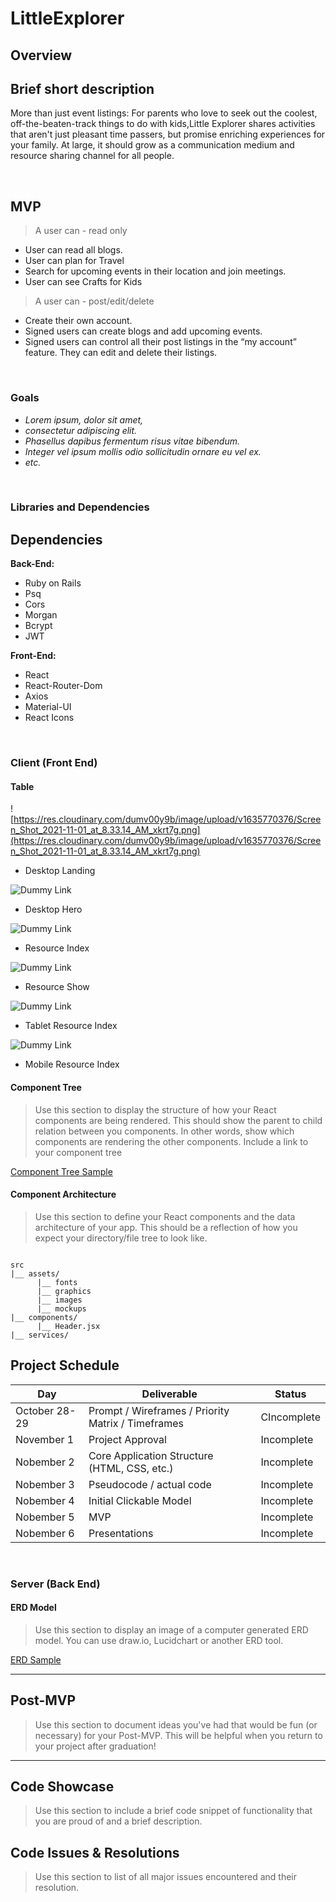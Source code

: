 # LittleExplorer
## Overview

## Brief short description
More than just event listings: For parents who love to seek out the coolest, off-the-beaten-track things to do with kids,Little Explorer shares activities that aren't just pleasant time passers, but promise enriching experiences for your family. At large, it should grow as a communication medium and resource sharing channel for all people.

<br>

## MVP

>A user can - read only
- User can read all blogs.
- User can plan for Travel
- Search for upcoming events in their location and join meetings.
- User can see Crafts for Kids
>A user can - post/edit/delete
- Create their own account.
- Signed users can create  blogs and add upcoming events.
- Signed users can control all their post listings in the “my account” feature. They can edit and delete their listings.

<br>

### Goals

- _Lorem ipsum, dolor sit amet,_
- _consectetur adipiscing elit._
- _Phasellus dapibus fermentum risus vitae bibendum._
- _Integer vel ipsum mollis odio sollicitudin ornare eu vel ex._
- _etc._

<br>

### Libraries and Dependencies

## Dependencies

<b>Back-End:</b>

- Ruby on Rails
- Psq
- Cors
- Morgan
- Bcrypt
- JWT

<b>Front-End:</b>

- React
- React-Router-Dom
- Axios
- Material-UI
- React Icons

<br>

### Client (Front End)

#### Table



![https://res.cloudinary.com/dumv00y9b/image/upload/v1635770376/Screen_Shot_2021-11-01_at_8.33.14_AM_xkrt7g.png](https://res.cloudinary.com/dumv00y9b/image/upload/v1635770376/Screen_Shot_2021-11-01_at_8.33.14_AM_xkrt7g.png)

- Desktop Landing

![Dummy Link](url)

- Desktop Hero

![Dummy Link](url)

- Resource Index

![Dummy Link](url)

- Resource Show

![Dummy Link](url)

- Tablet Resource Index

![Dummy Link](url)

- Mobile Resource Index

#### Component Tree

> Use this section to display the structure of how your React components are being rendered. This should show the parent to child relation between you components. In other words, show which components are rendering the other components. Include a link to your component tree

[Component Tree Sample](https://gist.git.generalassemb.ly/davidtwhitlatch/414107e2560ae0bb65e233570f2fe056#file-component-tree-png)

#### Component Architecture

> Use this section to define your React components and the data architecture of your app. This should be a reflection of how you expect your directory/file tree to look like. 

``` structure

src
|__ assets/
      |__ fonts
      |__ graphics
      |__ images
      |__ mockups
|__ components/
      |__ Header.jsx
|__ services/

```

## Project Schedule

| Day          | Deliverable                                        | Status     |
| ------------ | -------------------------------------------------- | ---------- |
| October 28-29 | Prompt / Wireframes / Priority Matrix / Timeframes | CIncomplete   |
| November  1  | Project Approval                                   | Incomplete   |
| Nobember 2    | Core Application Structure (HTML, CSS, etc.)       | Incomplete   |
| Nobember 3  | Pseudocode / actual code                           | Incomplete   |
| Nobember 4  | Initial Clickable Model                            | Incomplete   |
| Nobember 5  | MVP                                                | Incomplete   |
| Nobember 6  | Presentations                                      | Incomplete |



<br>

### Server (Back End)

#### ERD Model

> Use this section to display an image of a computer generated ERD model. You can use draw.io, Lucidchart or another ERD tool.

[ERD Sample](https://drive.google.com/file/d/1kLyQTZqfcA4jjKWQexfEkG2UspyclK8Q/view)
<br>

***

## Post-MVP

> Use this section to document ideas you've had that would be fun (or necessary) for your Post-MVP. This will be helpful when you return to your project after graduation!

***

## Code Showcase

> Use this section to include a brief code snippet of functionality that you are proud of and a brief description.

## Code Issues & Resolutions

> Use this section to list of all major issues encountered and their resolution.
